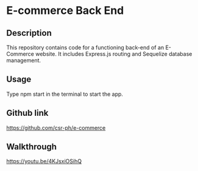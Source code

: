 # E-commerce Back End

## Description

This repository contains code for a functioning back-end of an E-Commerce website. It includes Express.js routing and Sequelize database management.

## Usage

Type npm start in the terminal to start the app.

## Github link

https://github.com/csr-ph/e-commerce

## Walkthrough

https://youtu.be/4KJsxiOSihQ
